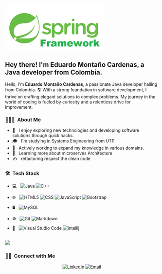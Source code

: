 ![spring framework](https://github.com/eddyermonta/eddyermonta/blob/master/spring%20framework.png)

## Hey there! I'm Eduardo Montaño Cardenas, a Java developer from Colombia.
Hello, I'm **Eduardo Montaño Cardenas**, a passionate Java developer hailing from Colombia. 🌎 With a strong foundation in software development, I thrive on crafting elegant solutions to complex problems. My journey in the world of coding is fueled by curiosity and a relentless drive for improvement.


<h3> 👨🏻‍💻 &nbsp;About Me </h3>

- 🤔 &nbsp; I enjoy exploring new technologies and developing software solutions through quick hacks.
- 🎓 &nbsp; I'm studying in Systems Engineering from UTP.
- 💼 &nbsp; Actively working to expand my knowledge in various domains.
- 🌱 &nbsp; Learning more about microserves Architecture
- ✍️ &nbsp; refactoring respect the clean code




<h3> 🛠 &nbsp;Tech Stack</h3>

- 💻 &nbsp;
  ![Java](https://img.shields.io/badge/-Java-333333?style=flat&logo=Java&logoColor=007396)
  ![C++](https://img.shields.io/badge/-C++-333333?style=flat&logo=C%2B%2B&logoColor=00599C)

- 🌐 &nbsp;
  ![HTML5](https://img.shields.io/badge/-HTML5-333333?style=flat&logo=HTML5)
  ![CSS](https://img.shields.io/badge/-CSS-333333?style=flat&logo=CSS3&logoColor=1572B6)
  ![JavaScript](https://img.shields.io/badge/-JavaScript-333333?style=flat&logo=javascript)
  ![Bootstrap](https://img.shields.io/badge/-Bootstrap-333333?style=flat&logo=bootstrap&logoColor=563D7C)
  
- 🛢 &nbsp;
  ![MySQL](https://img.shields.io/badge/-MySQL-333333?style=flat&logo=mysql)

- ⚙️ &nbsp;
  ![Git](https://img.shields.io/badge/-Git-333333?style=flat&logo=git)
  ![Markdown](https://img.shields.io/badge/-Markdown-333333?style=flat&logo=markdown)
  
- 🔧 &nbsp;
  ![Visual Studio Code](https://img.shields.io/badge/-Visual%20Studio%20Code-333333?style=flat&logo=visual-studio-code&logoColor=007ACC)
  ![intellij](https://img.shields.io/badge/-RStudio-333333?style=flat&logo=rstudio)

<br/>

<a href="https://github.com/eddyermonta">
  <!-<img height="180em" src="https://github-readme-stats.vercel.app/api?username=eddyermonta&theme=buefy&show_icons=true" /> 
  <img height="180em" src="https://github-readme-stats.vercel.app/api/top-langs/?username=eddyermonta&theme=buefy&layout=compact" />
</a>

<br/>

<h3> 🤝🏻 &nbsp;Connect with Me </h3>

<p align="center">
<a href="https://www.linkedin.com/in/edumontano/"><img alt="LinkedIn" src="https://img.shields.io/badge/LinkedIn-edumontano-red?style=flat-square&logo=linkedin"></a>
<a href="mailto:eduardo.montano@utp.edu.co"><img alt="Email" src="https://img.shields.io/badge/Email-eduardo.montano@utp.edu.co-red?style=flat-square&logo=gmail"></a>
</p>
